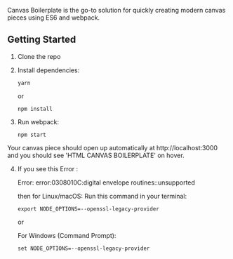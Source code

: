 Canvas Boilerplate is the go-to solution for quickly creating modern canvas pieces using ES6 and webpack.

## Getting Started

1.  Clone the repo

2.  Install dependencies:

        yarn

    or

        npm install

3.  Run webpack:

        npm start

Your canvas piece should open up automatically at http://localhost:3000 and you should see 'HTML CANVAS BOILERPLATE' on hover.

4.  If you see this Error : 
	
	Error: error:0308010C:digital envelope routines::unsupported

    then for Linux/macOS: Run this command in your terminal:

		export NODE_OPTIONS=--openssl-legacy-provider
	
	or
	
	For Windows (Command Prompt):

		set NODE_OPTIONS=--openssl-legacy-provider
